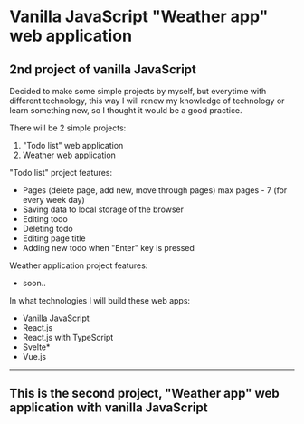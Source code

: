 # Vanilla JavaScript "Weather app" web application

## 2nd project of vanilla JavaScript

Decided to make some simple projects by myself, but everytime with different technology, this way I will renew my knowledge of technology or learn something new, so I thought it would be a good practice.

There will be 2 simple projects:

1. "Todo list" web application
2. Weather web application

"Todo list" project features:

- Pages (delete page, add new, move through pages) max pages - 7 (for every week day)
- Saving data to local storage of the browser
- Editing todo
- Deleting todo
- Editing page title
- Adding new todo when "Enter" key is pressed

Weather application project features:

- soon..

In what technologies I will build these web apps:

- Vanilla JavaScript
- React.js
- React.js with TypeScript
- Svelte\*
- Vue.js

---

## This is the second project, "Weather app" web application with vanilla JavaScript
